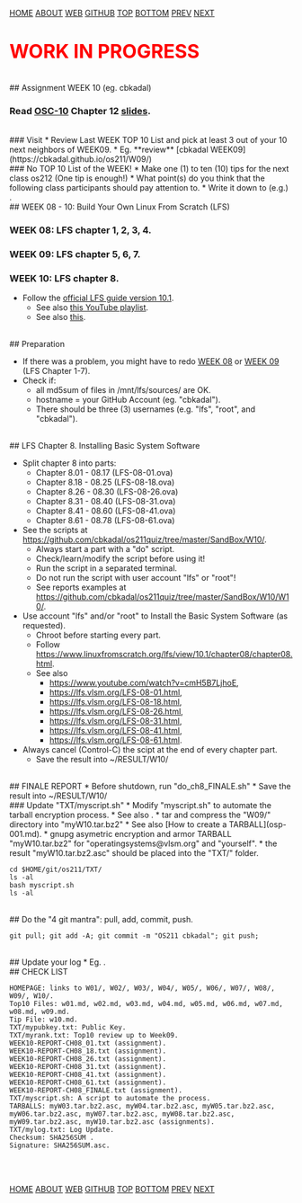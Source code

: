 ---
---

[HOME](index.md)
[ABOUT](README.md)
[WEB](https://osp4diss.vlsm.org/)
[GITHUB](https://github.com/UI-FASILKOM-OS/osp4diss/)
[TOP](#)
[BOTTOM](#endofpage)
[PREV](W09.md)
[NEXT](osp-001.md)

# <span style="color:red; font-weight:bold; font-size:larger;">WORK IN PROGRESS</span>

<br>
## Assignment WEEK 10 (eg. cbkadal) 

### Read [OSC-10](https://www.os-book.com/OS10/) Chapter 12 [slides](https://www.os-book.com/OS10/slide-dir/).

<br>
### Visit <https://os.vlsm.org/GitHubPages/>
* Review Last WEEK TOP 10 List and pick at least 3 out of your 10 next neighbors of WEEK09.
* Eg. **review** [cbkadal WEEK09](https://cbkadal.github.io/os211/W09/)

<br>
### No TOP 10 List of the WEEK!
* Make one (1) to ten (10) tips for the next class os212 (One tip is enough!)
* What point(s) do you think that the following class participants should pay attention to.
* Write it down to (e.g.) <https://cbkadal.github.io/os211/W10/>.

<br>
## WEEK 08 - 10: Build Your Own Linux From Scratch (LFS)

### WEEK 08: LFS chapter 1, 2, 3, 4.

### WEEK 09: LFS chapter 5, 6, 7.

### WEEK 10: LFS chapter 8.

* Follow the [official LFS guide version 10.1](https://www.linuxfromscratch.org/lfs/view/10.1/).
  * See also [this YouTube playlist](https://www.youtube.com/playlist?list=PLyc5xVO2uDsAlIkKBIGauDQ6LejoQovyL).
  * See also [this](https://lfs.vlsm.org/).

<br>
## Preparation

* If there was a problem, you might have to redo [WEEK 08](W08.md) or
  [WEEK 09](W09.md) (LFS Chapter 1-7).
* Check if:
  * all md5sum of files in /mnt/lfs/sources/ are OK.
  * hostname = your GitHub Account (eg. "cbkadal").
  * There should be three (3) usernames (e.g. "lfs", "root", and "cbkadal").

<br>
## LFS Chapter 8. Installing Basic System Software

* Split chapter 8 into parts:
  * Chapter 8.01 - 08.17 (LFS-08-01.ova)
  * Chapter 8.18 - 08.25 (LFS-08-18.ova)
  * Chapter 8.26 - 08.30 (LFS-08-26.ova)
  * Chapter 8.31 - 08.40 (LFS-08-31.ova)
  * Chapter 8.41 - 08.60 (LFS-08-41.ova)
  * Chapter 8.61 - 08.78 (LFS-08-61.ova)
* See the scripts at <https://github.com/cbkadal/os211quiz/tree/master/SandBox/W10/>.
  * Always start a part with a "do" script. 
  * Check/learn/modify the script before using it!
  * Run the script in a separated terminal.
  * Do not run the script with user account "lfs" or "root"!
  * See reports examples at <https://github.com/cbkadal/os211quiz/tree/master/SandBox/W10/W10/>.
* Use account "lfs" and/or "root" to Install the Basic System Software (as requested).
  * Chroot before starting every part.
  * Follow <https://www.linuxfromscratch.org/lfs/view/10.1/chapter08/chapter08.html>.
  * See also
    * <https://www.youtube.com/watch?v=cmH5B7LjhoE>,
    * <https://lfs.vlsm.org/LFS-08-01.html>,
    * <https://lfs.vlsm.org/LFS-08-18.html>,
    * <https://lfs.vlsm.org/LFS-08-26.html>,
    * <https://lfs.vlsm.org/LFS-08-31.html>,
    * <https://lfs.vlsm.org/LFS-08-41.html>,
    * <https://lfs.vlsm.org/LFS-08-61.html>.
* Always cancel (Control-C) the scipt at the end of every chapter part.
  * Save the result into ~/RESULT/W10/

<br>
## FINALE REPORT
* Before shutdown, run "do_ch8_FINALE.sh"
  * Save the result into ~/RESULT/W10/

<br>
### Update "TXT/myscript.sh"
* Modify "myscript.sh" to automate the tarball encryption process.
* See also <https://cbkadal.github.io/os211/004.html>.
* tar and compress the "W09/" directory into "myW10.tar.bz2"
  * See also [How to create a TARBALL](osp-001.md).
* gnupg asymetric encryption and armor TARBALL "myW10.tar.bz2" for "operatingsystems@vlsm.org" and "yourself".
* the result "myW10.tar.bz2.asc" should be placed into the "TXT/" folder.

```
cd $HOME/git/os211/TXT/
ls -al
bash myscript.sh
ls -al

```



<br>
## Do the "4 git mantra": pull, add, commit, push.

```
git pull; git add -A; git commit -m "OS211 cbkadal"; git push;

```

<br>
## Update your log
* Eg. <https://cbkadal.github.io/os211/TXT/mylog.txt>.

<br>
## CHECK LIST

```
HOMEPAGE: links to W01/, W02/, W03/, W04/, W05/, W06/, W07/, W08/, W09/, W10/.
Top10 Files: w01.md, w02.md, w03.md, w04.md, w05.md, w06.md, w07.md, w08.md, w09.md.
Tip File: w10.md.
TXT/mypubkey.txt: Public Key.
TXT/myrank.txt: Top10 review up to Week09.
WEEK10-REPORT-CH08_01.txt (assignment).
WEEK10-REPORT-CH08_18.txt (assignment).
WEEK10-REPORT-CH08_26.txt (assignment).
WEEK10-REPORT-CH08_31.txt (assignment).
WEEK10-REPORT-CH08_41.txt (assignment).
WEEK10-REPORT-CH08_61.txt (assignment).
WEEK10-REPORT-CH08_FINALE.txt (assignment).
TXT/myscript.sh: A script to automate the process.
TARBALLS: myW03.tar.bz2.asc, myW04.tar.bz2.asc, myW05.tar.bz2.asc, 
myW06.tar.bz2.asc, myW07.tar.bz2.asc, myW08.tar.bz2.asc, 
myW09.tar.bz2.asc, myW10.tar.bz2.asc (assignments).
TXT/mylog.txt: Log Update.
Checksum: SHA256SUM .
Signature: SHA256SUM.asc.

```

<br id="endofpage"><br>

[HOME](index.md)
[ABOUT](README.md)
[WEB](https://osp4diss.vlsm.org/)
[GITHUB](https://github.com/UI-FASILKOM-OS/osp4diss/)
[TOP](#)
[BOTTOM](#endofpage)
[PREV](W09.md)
[NEXT](osp-001.md)
<br>

